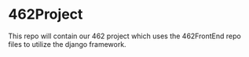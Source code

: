 # 462Project
This repo will contain our 462 project which uses the 462FrontEnd repo files 
to utilize the django framework. 